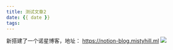 ```yaml
---
title: 测试文章2
date: {{ date }}
tags:
---
```

新搭建了一个诺星博客，地址： https://notion-blog.mistyhill.ml
![](https://cdn.jsdelivr.net/gh/beer-on-ice/blog_img@main/1680852857000.png)
